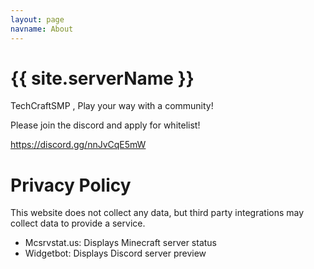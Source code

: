```yaml
---
layout: page
navname: About
---
```


# {{ site.serverName }}

TechCraftSMP , Play your way with a community!

Please join the discord and apply for whitelist!

https://discord.gg/nnJvCqE5mW



# Privacy Policy

This website does not collect any data, but third party integrations may collect data to provide a service.

- Mcsrvstat.us: Displays Minecraft server status
- Widgetbot: Displays Discord server preview
